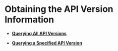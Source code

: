 # Obtaining the API Version Information<a name="en-dc_topic_0055025310"></a>

-   **[Querying All API Versions](querying-all-api-versions.md)**  

-   **[Querying a Specified API Version](querying-a-specified-api-version.md)**  


